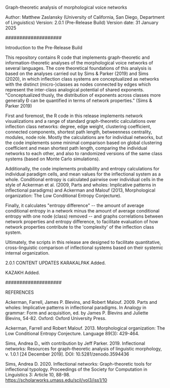 Graph-theoretic analysis of morphological voice networks

Author: Matthew Zaslansky (University of California, San Diego, Department of Linguistics)
Version: 2.0.1 (Pre-Release Build)
Version date: 31 January 2025

####################

Introduction to the Pre-Release Build

This repository contains R code that implements graph-theoretic and information-theoretic analyses of the morphological voice networks of several languages. The core theoretical foundations of this analysis is based on the analyses carried out by Sims & Parker (2019) and Sims (2020), in which inflection class systems are conceptualized as networks with the distinct (micro-)classes as nodes connected by edges which represent the inter-class analogical potential of shared exponents. "Conceptualized thusly, the distribution of exponents across classes more generally Ð can be quantified in terms of network properties." (Sims & Parker 2019)

First and foremost, the R code in this release implements network visualizations and a range of standard graph-theoretic calculations over inflection class networks: degree, edge weight, clustering coefficient, connected components, shortest path length, betweenness centrality, modules, node role. Mostly the calculations are for individual networks, but the code implements some minimal comparison based on global clustering coefficient and mean shortest path length, comparing the individual networks to each other, and also to randomized versions of the same class systems (based on Monte Carlo simulations).

Additionally, the code implements probability and entropy calculations for individual paradigm cells, and mean values for the inflectional system as a whole. Conditional entropy is calculated pairwise over individual cells in the style of Ackerman et al. (2009, Parts and wholes: Implicative patterns in inflectional paradigms) and Ackerman and Malouf (2013, Morphological organization: The Low Conditional Entropy Conjecture). 

Finally, it calculates "entropy difference" -- the amount of average conditional entropy in a network minus the amount of average conditional entropy with one node (class) removed -- and graphs correlations between network properties and entropy difference, to facilitate evaluation of how network properties contribute to the 'complexity' of the inflection class system.

Ultimately, the scripts in this release are designed to facilitate quantitative, cross-linguistic comparison of inflectional systems based on their systemic internal organization.

2.0.1 CONTENT UPDATES 
KARAKALPAK
Added.

KAZAKH
Added.

####################

REFERENCES

Ackerman, Farrell, James P. Blevins, and Robert Malouf. 2009. Parts and wholes: Implicative patterns in inflectional paradigms. In Analogy in grammar: Form and acquisition, ed. by James P. Blevins and Juliette Blevins, 54-82. Oxford: Oxford University Press.

Ackerman, Farrell and Robert Malouf. 2013. Morphological organization: The Low Conditional Entropy Conjecture. Language 89(3): 429-464.

Sims, Andrea D., with contribution by Jeff Parker. 2019. Inflectional networks: Resources for graph-theoretic analysis of linguistic morphology, v. 1.0.1 [24 December 2019]. DOI: 10.5281/zenodo.3594436 

Sims, Andrea D. 2020. Inflectional networks: Graph-theoretic tools for inflectional typology. Proceedings of the Society for Computation in Linguistics 3: Article 10, 88-98. https://scholarworks.umass.edu/scil/vol3/iss1/10
